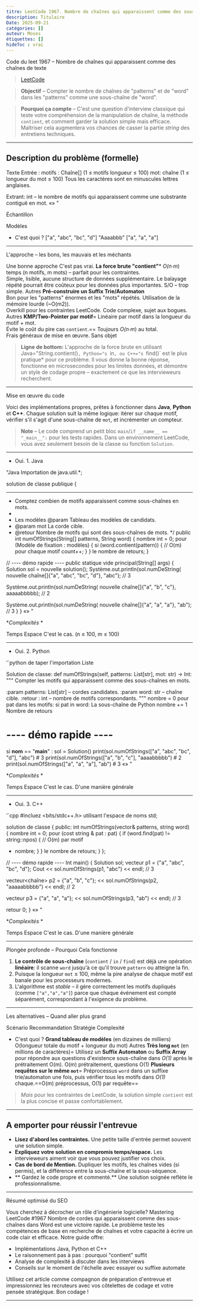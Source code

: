 ```yaml
---
titre: LeetCode 1967. Nombre de chaînes qui apparaissent comme des sous-chaînes dans Word -
description: Titulaire
Date: 2025-09-21
catégories: []
auteur: Moses
étiquettes: []
hideToc : vrai
---
```

Code du leet 1967 – Nombre de chaînes qui apparaissent comme des chaînes de texte

> [LeetCode](https://leetcode.com/problèmes/number-of-strings-there-as-substrings-in-word/)

> **Objectif** – Compter le nombre de chaînes de "patterns" et de "word" dans les "patterns" comme une sous-chaîne de "word".

> **Pourquoi ça compte** – C'est une question d'interview classique qui teste votre compréhension de la manipulation de chaîne, la méthode `contient`, et comment garder la solution simple mais efficace. Maîtriser cela augmentera vos chances de casser la partie *string* des entretiens techniques.

---

## Description du problème (formelle)

Texte
Entrée : motifs : Chaîne[] (1 ≤ motifs longueur ≤ 100)
mot: chaîne (1 ≤ longueur du mot ≤ 100)
Tous les caractères sont en minuscules lettres anglaises.

Extrant: int – le nombre de motifs qui apparaissent comme une substrante contiguë en mot.
«» "

Échantillon

Modèles
- C'est quoi ?
["a", "abc", "bc", "d"]
"Aaaabbb"
["a", "a", "a"]

---

L'approche – les bons, les mauvais et les méchants

Une bonne approche
C'est pas vrai.
**La force brute "contient"*** *O(n·m*) temps (n motifs, m mots) – parfait pour les contraintes. <br> Simple, lisible, aucune structure de données supplémentaire. Le balayage répété pourrait être coûteux pour les données plus importantes. S/O – trop simple. Autres
**Pré-construire un Suffix Trie/Automaton** <br> Bon pour les "patterns" énormes et les "mots" répétés. Utilisation de la mémoire lourde (~O(m2)). <br> Overkill pour les contraintes LeetCode. Code complexe, sujet aux bogues. Autres
**KMP/Two-Pointer par motif**= Linéaire par motif dans la longueur du motif + mot. <br> Évite le coût du pire cas `contient`.== Toujours *O(n·m*) au total. <br> Frais généraux de mise en œuvre. Sans objet

> **Ligne de bottom:** L'approche de la force brute en utilisant Java="String.contient()`, Python="s `in`, ou C++="s `find()` est le plus pratique* pour ce problème. Il vous donne la bonne réponse, fonctionne en microsecondes pour les limites données, et démontre un style de codage propre – exactement ce que les intervieweurs recherchent.

---

Mise en œuvre du code

Voici des implémentations propres, prêtes à fonctionner dans **Java**, **Python** et **C++**. Chaque solution suit la même logique: itérer sur chaque motif, vérifier s'il s'agit d'une sous-chaîne de `mot`, et incrémenter un compteur.

> **Note** – Le code comprend un petit bloc `main`/`if __name__ == "_main__":` pour les tests rapides. Dans un environnement LeetCode, vous avez seulement besoin de la classe ou fonction `Solution`.

---

- Oui. 1. Java

"Java
Importation de java.util.*;

solution de classe publique {
***
* Comptez combien de motifs apparaissent comme sous-chaînes en mots.
*
* Les modèles @param Tableau des modèles de candidats.
* @param mot La corde cible.
* @retour Nombre de motifs qui sont des sous-chaînes de mots.
*/
public int numOfStrings(String[] patterns, String word) {
nombre int = 0;
pour (Modèle de fixation : modèles) {
si (word.contient(pattern)) { // O(m) pour chaque motif
count++;
}
}
le nombre de retours;
}

// ---- démo rapide ----
public statique vide principal(String[] args) {
Solution sol = nouvelle solution();
Système.out.println(sol.numDeString(
nouvelle chaîne[]{"a", "abc", "bc", "d"},
"abc"); // 3

Système.out.println(sol.numDeString(
nouvelle chaîne[]{"a", "b", "c"},
aaaaabbbbb); // 2

Système.out.println(sol.numDeString(
nouvelle chaîne[]{"a", "a", "a"},
"ab"); // 3
}
}
«» "

**Complexités* *

Temps Espace
C'est le cas.
(n ≤ 100, m ≤ 100)

---

- Oui. 2. Python

'`python
de taper l'importation Liste

Solution de classe:
def numOfStrings(self, patterns: List[str], mot: str) -> Int:
"""
Compter les motifs qui apparaissent comme des sous-chaînes en mots.

:param patterns: List[str] – cordes candidates.
:param word: str – chaîne cible.
:retour : int – nombre de motifs correspondants.
"""
nombre = 0
pour pat dans les motifs:
si pat in word: La sous-chaîne de Python
nombre += 1
Nombre de retours

# ---- démo rapide ----
si __nom__ == "__main__" :
sol = Solution()
print(sol.numOfStrings(["a", "abc", "bc", "d"], "abc") # 3
print(sol.numOfStrings(["a", "b", "c"], "aaaabbbbb") # 2
print(sol.numOfStrings(["a", "a", "a"], "ab") # 3
«» "

**Complexités* *

Temps Espace
C'est le cas.
D'une manière générale

---

- Oui. 3. C++

'`cpp
#incluez <bits/stdc++.h>
utilisant l'espace de noms std;

solution de classe {
public:
int numOfStrings(vector<string>& patterns, string word) {
nombre int = 0;
pour (cost string & pat : pat) {
if (word.find(pat) != string::npos) { // O(m) par motif
+ nombre;
}
}
le nombre de retours;
}
};

// ---- démo rapide ----
Int main() {
Solution sol;
vecteur<string> p1 = {"a", "abc", "bc", "d"};
Cout << sol.numOfStrings(p1, "abc") << endl; // 3

vecteur<chaîne> p2 = {"a", "b", "c"};
<< sol.numOfStrings(p2, "aaaaabbbbb") << endl; // 2

vecteur<string> p3 = {"a", "a", "a"};
<< sol.numOfStrings(p3, "ab") << endl; // 3

retour 0;
}
«» "

**Complexités* *

Temps Espace
C'est le cas.
D'une manière générale

---

Plongée profonde – Pourquoi Cela fonctionne

1. **Le contrôle de sous-chaîne** (`contient` / `in` / `find`) est déjà une opération **linéaire**: il scanne `word` jusqu'à ce qu'il trouve `pattern` ou atteigne la fin.
2. Puisque la longueur `mot` ≤ 100, même la pire analyse de chaque motif est banale pour les processeurs modernes.
3. L'algorithme est *stable* – il gère correctement les motifs dupliqués (comme `["a","a","a"]`) parce que chaque événement est compté séparément, correspondant à l'exigence du problème.

---

Les alternatives – Quand aller plus grand

Scénario Recommandation Stratégie Complexité
- C'est quoi ?
**Grand tableau de modèles** (en dizaines de milliers) O(longueur totale du motif + longueur du mot)
Autres **Très long `mot`** (en millions de caractères)= Utilisez un **Suffix Automaton** ou **Suffix Array** pour répondre aux questions d'existence sous-chaîne dans *O(1)* après le prétraitement O(m). O(m) prétraitement, questions O(1)
**Plusieurs requêtes sur le même `mot`**= Préprocessus `word` dans un suffixe trie/automaton une fois, puis vérifier tous les motifs dans *O(1)* chaque.==O(m) préprocessus, O(1) par requête==

> *Mais* pour les contraintes de LeetCode, la solution simple `contient` est la plus concise et passe confortablement.

---

## A emporter pour réussir l'entrevue

- **Lisez d'abord les contraintes.** Une petite taille d'entrée permet souvent une solution simple.
- **Expliquez votre solution en compromis temps/espace.** Les intervieweurs aiment voir que vous pouvez justifier vos choix.
- **Cas de bord de Mention.** Dupliquer les motifs, les chaînes vides (si permis), et la différence entre la sous-chaîne et la sous-séquence.
- ** Gardez le code propre et commenté.** Une solution soignée reflète le professionnalisme.

---

Résumé optimisé du SEO

Vous cherchez à décrocher un rôle d'ingénierie logicielle? Mastering LeetCode #1967 Nombre de cordes qui apparaissent comme des sous-chaînes dans Word est une victoire rapide. Le problème teste les compétences de base en recherche de chaînes et votre capacité à écrire un code clair et efficace. Notre guide offre:

- Implémentations Java, Python et C++
- Le raisonnement pas à pas : pourquoi "contient" suffit
- Analyse de complexité à discuter dans les interviews
- Conseils sur le moment de l'échelle avec essayer ou suffixe automate

Utilisez cet article comme compagnon de préparation d'entrevue et impressionnez les recruteurs avec vos côtelettes de codage et votre pensée stratégique. Bon codage !

---